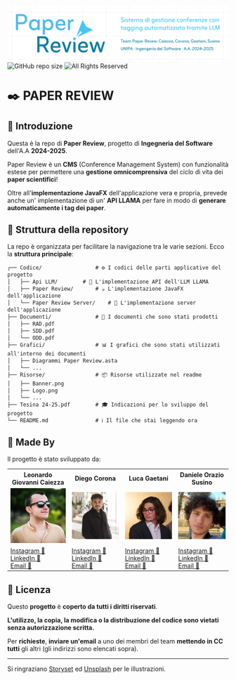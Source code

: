 ![Project's banner](./Risorse/Banner.png)
![GitHub repo size](https://img.shields.io/github/repo-size/Deltekk/Paper-Review)
![All Rights Reserved](https://img.shields.io/badge/license-All%20rights%20reserved-red)

# ✒️ PAPER REVIEW

## 📖 Introduzione

Questa è la repo di **Paper Review**, progetto di **Ingegneria del Software** dell'A.A **2024-2025**.

Paper Review è un **CMS** (Conference Management System) con funzionalità estese per permettere una **gestione omnicomprensiva** del ciclo di vita dei **paper scientifici**!

Oltre all'**implementazione JavaFX** dell'applicazione vera e propria, prevede anche un' implementazione di un' **API LLAMA** per fare in modo di **generare automaticamente i tag dei paper**.

## 📂 Struttura della repository

La repo è organizzata per facilitare la navigazione tra le varie sezioni. Ecco la **struttura principale**:

```
┌── Codice/                	# ⚙️ I codici delle parti applicative del progetto
│   ├── Api LLM/		# 🦙 L'implementazione API dell'LLM LLAMA
│   ├── Paper Review/		# ☕ L'implementazione JavaFX dell'applicazione
│   └── Paper Review Server/	# 🐧 L'implementazione server dell'applicazione
├── Documenti/         		# 📄 I documenti che sono stati prodotti
│   ├── RAD.pdf
│   ├── SDD.pdf
│   └── ODD.pdf
├── Grafici/              	# 📊 I grafici che sono stati utilizzati all'interno dei documenti
│   ├── Diagrammi Paper Review.asta
│   └── ...
├── Risorse/               	# 📦 Risorse utilizzate nel readme
│   ├── Banner.png
│   ├── Logo.png
│   └── ...
├── Tesina 24-25.pdf		# 🎓 Indicazioni per lo sviluppo del progetto
└── README.md              	# ℹ️ Il file che stai leggendo ora
```

## 👥 Made By

Il progetto è stato sviluppato da:

<table>
	<tr>
		<th>Leonardo Giovanni Caiezza</th>
		<th>Diego Corona</th>
		<th>Luca Gaetani</th>
		<th>Daniele Orazio Susino</th>      
	</tr>
	<tr>
		<td><img src="./Risorse/Foto/Leonardo Giovanni Caiezza.jpg" alt="Leonardo Giovanni Caiezza" width="150"></td>
		<td><img src="./Risorse/Foto/Diego Corona.jpg" alt="Diego Corona" width="150"></td>
		<td><img src="./Risorse/Foto/Luca Gaetani.jpg" alt="Luca Gaetani" width="150"></td>
		<td><img src="./Risorse/Foto/Daniele Orazio Susino.jpg" alt="Daniele Orazio Susino" width="150"></td>     
	</tr>
	<tr>
		<td>
			<a href="https://www.instagram.com/leonardocaiezza03/">Instagram 📸</a><br>
			<a href="https://www.linkedin.com/in/leonardo-caiezza-719912364">LinkedIn 👔</a><br>
			<a href="mailto:leonardocaiezza20@gmail.com">Email 📨</a>
		</td>
		<td>
			<a href="https://www.instagram.com/diego_co3/">Instagram 📸</a><br>
			<a href="https://www.linkedin.com/in/diegocorona03">LinkedIn 👔</a><br>
			<a href="mailto:corona.diego@outlook.com">Email 📨</a>
		</td>
		<td>
			<a href="https://www.instagram.com/luca._gaetani/">Instagram 📸</a><br>
			<a href="https://www.linkedin.com/in/luca-gaetani-10362b364/">LinkedIn 👔</a><br>
			<a href="mailto:luca.gae03@gmail.com">Email 📨</a>
		</td>
		<td>
			<a href="https://www.instagram.com/daniele.susino/">Instagram 📸</a><br>
			<a href="https://www.linkedin.com/in/susinodaniele/">LinkedIn 👔</a><br>
			<a href="mailto:susino.daniele@outlook.com">Email 📨</a>
		</td>
	</tr>
</table>

## 🔐 Licenza

Questo **progetto** è **coperto da tutti i diritti riservati**.

**L'utilizzo, la copia, la modifica o la distribuzione del codice sono vietati senza autorizzazione scritta.**  

Per **richieste**, **inviare un'email** a uno dei membri del team **mettendo in CC tutti** gli altri (gli indirizzi sono elencati sopra).

---

Si ringraziano [Storyset](https://storyset.com) ed [Unsplash](https://unsplash.com) per le illustrazioni.
